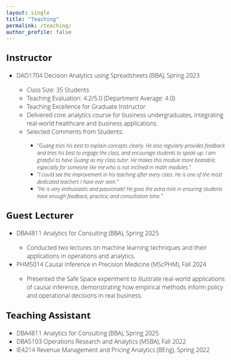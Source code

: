 ```yaml
---
layout: single
title: "Teaching"
permalink: /teaching/
author_profile: false
---
```


<style>
@import url('https://fonts.googleapis.com/css2?family=Open+Sans&display=swap');
</style>
<!-- <body style="font-family: sans-serif; font-size: 9pt;"> -->
<body style="font-family: Open Sans; font-weight: 300; font-style: light; font-size: 12pt;">

<h2 style="margin-top: 1em;">Instructor</h2>
<ul>
	<li>DAO1704 Decision Analytics using Spreadsheets (BBA), Spring 2023</li>
		<ul>
			<li>Class Size: 35 Students</li>
			<li>Teaching Evaluation: 4.2/5.0 (Department Average: 4.0)</li>
			<li>Teaching Excellence for Graduate Instructor</li>
			<li>Delivered core analytics course for business undergraduates, integrating real-world healthcare and business applications.</li>
			<li>Selected Comments from Students:</li>
				<ul>
					<li style="font-size: 14px"><i>"Guang tries his best to explain concepts clearly. He also regularly provides feedback and tries his best to engage the class, and encourage students to speak up. I am grateful to have Guang as my class tutor. He makes this module more bearable, especially for someone like me who is not inclined in math modules."</i></li>
					<li style="font-size: 14px"><i>"I could see the improvement in his teaching after every class. He is one of the most dedicated teachers I have ever seen."</i></li>
					<li style="font-size: 14px"><i>"He is very enthusiastic and passionate! He goes the extra mile in ensuring students have enough feedback, practice, and consultation time."</i></li>
				</ul>
		</ul>
</ul>

<h2 style="margin-top: 1em;">Guest Lecturer</h2>
<ul>
	<li>DBA4811 Analytics for Consulting (BBA), Spring 2025</li>
		<ul>
			<li>Conducted two lectures on machine learning techniques and their applications in operations and analytics.</li>
		</ul>
	<li>PHM5014 Causal Inference in Precision Medicine (MScPHM), Fall 2024</li>
		<ul>
			<li>Presented the Safe Space experiment to illustrate real-world applications of causal inference, demonstrating how empirical methods inform policy and operational decisions in real business.</li>
		</ul>
</ul>

<h2 style="margin-top: 1em;">Teaching Assistant</h2>
<ul>
	<li>DBA4811 Analytics for Consulting (BBA), Spring 2025</li>
	<li>DBA5103 Operations Research and Analytics (MSBA), Fall 2022</li>
	<li>IE4214 Revenue Management and Pricing Analytics (BEng), Spring 2022</li>
</ul>

</body>